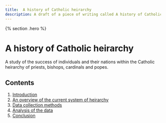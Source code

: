 ```yaml
---
title:  A history of Catholic heirarchy
description: A draft of a piece of writing called A history of Catholic heirarchy
---
```


{% section .hero %}
# A history of Catholic heirarchy
A study of the success of individuals and their nations within the Catholic heirarchy of priests, bishops, cardinals and popes.
## Contents
1. [Introduction](#introduction)
2. [An overview of the current system of heirarchy](#heirarchy)
3. [Data collection methods](#methods)
4. [Analysis of the data](#analysis)
5. [Conclusion](#conclusion)

